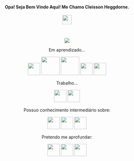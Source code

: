 <h4 align="center">Opa! Seja Bem Vindo Aqui! Me Chamo Cleisson Heggdorne. </h4>
<p align="center">
<a href="https://www.instagram.com/cleisson.heggdorne/"><img src="https://cdn.icon-icons.com/icons2/122/PNG/512/instagram_socialnetwork_20033.png" width="30px" ></a>
</p>
<p>&nbsp;</p>
<p align="center"><img src="https://media3.giphy.com/media/wvQIqJyNBOCjK/giphy.gif?cid=ecf05e472xnza9gnsucrckd1ysswy1skppuduan618uqwe9o&amp;rid=giphy.gif&amp;ct=g" /></p>

<p align="center">
  Em  aprendizado...
</p>
<p align="center">
  <img src="https://img.icons8.com/color/480/java-coffee-cup-logo--v1.png" width="40px" />
  <img src="https://www.pngfind.com/pngs/m/53-535670_spring-framework-logo-spring-boot-hd-png-download.png" width="60px"/>
  <img src="https://miro.medium.com/max/743/1*vBaeAw41XveYAWI7_mqGxg.jpeg" width="60px" />
  <img src="https://www.vectorlogo.zone/logos/getpostman/getpostman-ar21.png" width="40px"/>
  <img src="https://nsfocusglobal.com/wp-content/uploads/2019/04/apachetomcat.jpg" width="40px"/>
</p>

<p align="center">
  Trabalho...
</p>
<p align="center">
<img src="https://cdn-icons-png.flaticon.com/512/337/337953.png" width="40px" />
 <img src="https://cdn-icons-png.flaticon.com/512/5968/5968342.png" width="40px" />

</p>
<p align="center">
  Possuo conhecimento intermediário sobre:
</p>
<p align="center">
  <img src="https://cdn-icons-png.flaticon.com/512/5968/5968332.png" width="40px" />
  <img src="https://colinstodd.com/images/posts/matcss-min.png" width="40px" />
  <img src="https://freepngimg.com/download/android/58550-mobile-development-android-studio-app-free-download-image.png" width="40px" />

<p align="center">
  Pretendo me aprofundar:
</p>
<p align="center">
<img src="https://cdn-icons-png.flaticon.com/512/5968/5968292.png" width="40px" />
  <img src="https://cdn-icons-png.flaticon.com/512/919/919826.png" width="40px" />
  <img src="https://cdn-icons-png.flaticon.com/512/919/919827.png" width="40px" />
</p>
